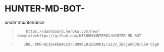 # HUNTER-MD-BOT-



_under maintenance_




>         https://dashboard.heroku.com/new?template=https://github.com/WISDOMHUNTER01/HUNTER-MD-BOT-

>        JOEL-XMD~UIJGxKbD#LV3tcHO9RL0i8QU9KILra1zV_IWcjoFbD5rL3W-t5g0   
